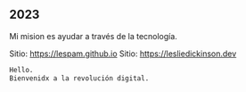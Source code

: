 ## 2023

Mi mision es ayudar a través de la tecnología.

Sitio: https://lespam.github.io
Sitio: https://lesliedickinson.dev



```markdown
Hello.
Bienvenidx a la revolución digital.
```
